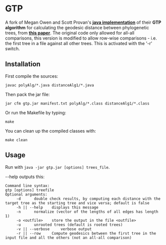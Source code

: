 GTP
===

A fork of Megan Owen and Scott Provan's [__java implementation__](http://comet.lehman.cuny.edu/owen/code.html) of their **GTP algorithm** for calculating the geodesic distance between phylogenetic trees, from [__this paper__](http://ieeexplore.ieee.org/xpl/articleDetails.jsp?arnumber=5396323). The original code only allowed for all-all comparisons, this version is modified to allow row-wise comparisons - i.e. the first tree in a file against all other trees. This is activated with the '-r' switch.

Installation
------------

First compile the sources:

    javac polyAlg/*.java distanceAlg1/*.java
    
Then pack the jar file:

    jar cfm gtp.jar manifest.txt polyAlg/*.class distanceAlg1/*.class

Or run the Makefile by typing:

    make

You can clean up the compiled classes with:

    make clean

Usage
-----

Run with ```java -jar gtp.jar [options] trees_file```.

--help outputs this:

    Command line syntax:
    gtp [options] treefile
    Optional arguments:
    	 -d 	 double check results, by computing each distance with the target tree as the starting tree and vice versa; default is false
    	 -h || --help 	 displays this message
    	 -n 	 normalize (vector of the lengths of all edges has length 1)
    	 -o <outfile> 	 store the output in the file <outfile>
    	 -u 	 unrooted trees (default is rooted trees)
    	 -v || --verbose 	 verbose output
    	 -r || --row 	 Compute geodesics between the first tree in the input file and all the others (not an all-all comparison)
